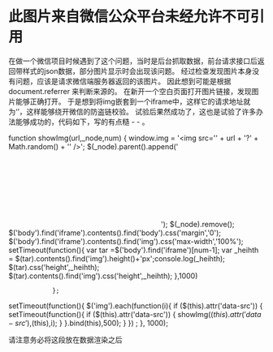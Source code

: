 # 此图片来自微信公众平台未经允许不可引用
 
 在做一个微信项目时候遇到了这个问题，当时是后台抓取数据，前台请求接口后返回带样式的json数据，部分图片显示时会出现该问题。
经过检查发现图片本身没有问题，应该是请求微信端服务器返回的该图片。
因此想到可能是根据 document.referrer 来判断来源的。 在新开一个空白页面打开图片链接，发现图片能够正确打开。
于是想到将img嵌套到一个iframe中，这样它的请求地址就为‘’，这样能够绕开微信的防盗链校验。
试验后果然成功了，这也是试验了许多办法能够成功的，代码如下，写的有点糙 - - 。


function showImg(url,_node,num) {
                    window.img = '<img  src=\'' + url + '?' + Math.random() + '\' />';
                    $(_node).parent().append('<iframe class="iframe-content"  src="javascript:parent.img;" frameBorder="0" scrolling="no" style="max-width: 100%;"></iframe>');
                    $(_node).remove();
                    $('body').find('iframe').contents().find('body').css('margin','0');
                    $('body').find('iframe').contents().find('img').css('max-width','100%');
                    setTimeout(function(){
                        var tar =$('body').find('iframe')[num-1];
                        var _heihth = $(tar).contents().find('img').height()+'px';console.log(_heihth);
                        $(tar).css('height',_heihth);
                        $(tar).contents().find('img').css('height',_heihth);
                    },1000)

                };
setTimeout(function(){
    $('img').each(function(i){
        if ($(this).attr('data-src')) {
            setTimeout(function(){
                if ($(this).attr('data-src')) {
                    showImg($(this).attr('data-src'),$(this),i);
                }
            }.bind(this),500);
        }
    }) ;
}, 1000);

请注意务必将这段放在数据渲染之后

